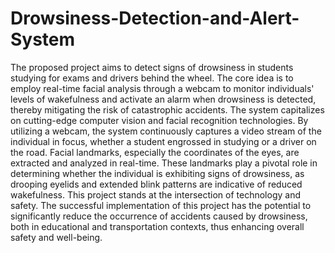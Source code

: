 # Drowsiness-Detection-and-Alert-System
The proposed project aims to detect signs of drowsiness in students studying for exams and drivers behind the wheel. The core idea is to employ real-time facial analysis through a webcam to monitor individuals' levels of wakefulness and activate an alarm when drowsiness is detected, thereby mitigating the risk of catastrophic accidents. The system capitalizes on cutting-edge computer vision and facial recognition technologies. By utilizing a webcam, the system continuously captures a video stream of the individual in focus, whether a student engrossed in studying or a driver on the road. Facial landmarks, especially the coordinates of the eyes, are extracted and analyzed in real-time. These landmarks play a pivotal role in determining whether the individual is exhibiting signs of drowsiness, as drooping eyelids and extended blink patterns are indicative of reduced wakefulness. This project stands at the intersection of technology and safety. The successful implementation of this project has the potential to significantly reduce the occurrence of accidents caused by drowsiness, both in educational and transportation contexts, thus enhancing overall safety and well-being.

